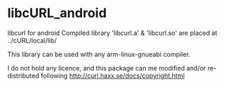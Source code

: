 libcURL_android
===============
libcurl for android
Compiled library 'libcurl.a' & 'libcurl.so' are placed at ../cURL/local/lib/

This library can be used with any arm-linux-gnueabi compiler.

I do not hold any licence, and this package can me modified and/or re-distributed 
following http://curl.haxx.se/docs/copyright.html
